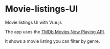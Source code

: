 # Movie-listings-UI
Movie listings UI with Vue.js

The app uses the [TMDb Movies Now Playing API](https://developers.themoviedb.org/3/movies/get-now-playing).

It shows a movie listing you can filter by genre.
